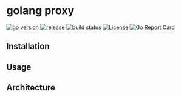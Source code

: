 # golang proxy

[![go version](https://img.shields.io/github/go-mod/go-version/reggiepy/go_proxy?color=success&filename=go.mod&style=flat)](https://github.com/reggiepy/go_proxy)
[![release](https://img.shields.io/github/v/tag/reggiepy/go_proxy?color=success&label=release)](https://github.com/reggiepy/go_proxy)
[![build status](https://img.shields.io/badge/build-pass-success.svg?style=flat)](https://github.com/reggiepy/go_proxy)
[![License](https://img.shields.io/badge/license-GNU%203.0-success.svg?style=flat)](https://github.com/reggiepy/go_proxy)
[![Go Report Card](https://goreportcard.com/badge/github.com/reggiepy/go_proxy)](https://goreportcard.com/report/github.com/reggiepy/go_proxy)

## Installation

## Usage

## Architecture
